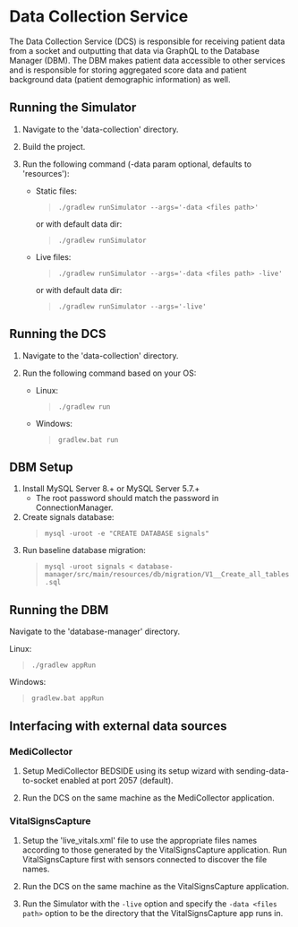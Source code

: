 Data Collection Service
=======================

The Data Collection Service (DCS) is responsible for receiving patient data from a socket and outputting that data via 
GraphQL to the Database Manager (DBM). The DBM makes patient data accessible to other services and is responsible for 
storing aggregated score data and patient background data (patient demographic information) as well.

## Running the Simulator

1. Navigate to the 'data-collection' directory.

2. Build the project.

3. Run the following command (-data param optional, defaults to 'resources'):
    - Static files:
        > `./gradlew runSimulator --args='-data <files path>'`
        
        or with default data dir:
        
        > `./gradlew runSimulator`
    
    - Live files:
        > `./gradlew runSimulator --args='-data <files path> -live'`
    
        or with default data dir:
    
        > `./gradlew runSimulator --args='-live'`

## Running the DCS

1. Navigate to the 'data-collection' directory.

2. Run the following command based on your OS:
    - Linux:
        > `./gradlew run`
    
    - Windows:
        > `gradlew.bat run`

## DBM Setup

1. Install MySQL Server 8.+ or MySQL Server 5.7.+
    - The root password should match the password in ConnectionManager.
2. Create signals database:
    > `mysql -uroot -e "CREATE DATABASE signals"`
3. Run baseline database migration:
    > `mysql -uroot signals < database-manager/src/main/resources/db/migration/V1__Create_all_tables.sql`

## Running the DBM

Navigate to the 'database-manager' directory.

Linux:
> `./gradlew appRun`

Windows:
> `gradlew.bat appRun`

## Interfacing with external data sources

### MediCollector

1. Setup MediCollector BEDSIDE using its setup wizard with sending-data-to-socket enabled at port 2057 (default).

2. Run the DCS on the same machine as the MediCollector application.

### VitalSignsCapture

1. Setup the 'live_vitals.xml' file to use the appropriate files names according to those generated by the 
VitalSignsCapture application. Run VitalSignsCapture first with sensors connected to discover the file names.

2. Run the DCS on the same machine as the VitalSignsCapture application.

3. Run the Simulator with the `-live` option and specify the `-data <files path>` option to be the directory that the
VitalSignsCapture app runs in.